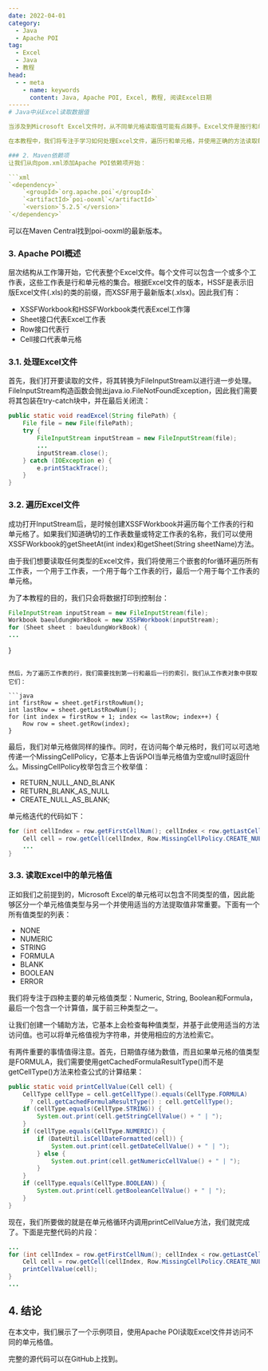 ```yaml
---
date: 2022-04-01
category:
  - Java
  - Apache POI
tag:
  - Excel
  - Java
  - 教程
head:
  - - meta
    - name: keywords
      content: Java, Apache POI, Excel, 教程, 阅读Excel日期
------
# Java中从Excel读取数据值

当涉及到Microsoft Excel文件时，从不同单元格读取值可能有点棘手。Excel文件是按行和单元格组织的电子表格，可以包含字符串、数值、日期、布尔值，甚至是公式类型的值。Apache POI是一个提供一整套工具来处理不同Excel文件和值类型的库。

在本教程中，我们将专注于学习如何处理Excel文件，遍历行和单元格，并使用正确的方法读取每种单元格值类型。

### 2. Maven依赖项
让我们从向pom.xml添加Apache POI依赖项开始：

```xml
`<dependency>`
    `<groupId>`org.apache.poi`</groupId>`
    `<artifactId>`poi-ooxml`</artifactId>`
    `<version>`5.2.5`</version>`
`</dependency>`
```

可以在Maven Central找到poi-ooxml的最新版本。

### 3. Apache POI概述
层次结构从工作簿开始，它代表整个Excel文件。每个文件可以包含一个或多个工作表，这些工作表是行和单元格的集合。根据Excel文件的版本，HSSF是表示旧版Excel文件(.xls)的类的前缀，而XSSF用于最新版本(.xlsx)。因此我们有：

- XSSFWorkbook和HSSFWorkbook类代表Excel工作簿
- Sheet接口代表Excel工作表
- Row接口代表行
- Cell接口代表单元格

### 3.1. 处理Excel文件
首先，我们打开要读取的文件，将其转换为FileInputStream以进行进一步处理。FileInputStream构造函数会抛出java.io.FileNotFoundException，因此我们需要将其包装在try-catch块中，并在最后关闭流：

```java
public static void readExcel(String filePath) {
    File file = new File(filePath);
    try {
        FileInputStream inputStream = new FileInputStream(file);
        ...
        inputStream.close();
    } catch (IOException e) {
        e.printStackTrace();
    }
}
```

### 3.2. 遍历Excel文件
成功打开InputStream后，是时候创建XSSFWorkbook并遍历每个工作表的行和单元格了。如果我们知道确切的工作表数量或特定工作表的名称，我们可以使用XSSFWorkbook的getSheetAt(int index)和getSheet(String sheetName)方法。

由于我们想要读取任何类型的Excel文件，我们将使用三个嵌套的for循环遍历所有工作表，一个用于工作表，一个用于每个工作表的行，最后一个用于每个工作表的单元格。

为了本教程的目的，我们只会将数据打印到控制台：

```java
FileInputStream inputStream = new FileInputStream(file);
Workbook baeuldungWorkBook = new XSSFWorkbook(inputStream);
for (Sheet sheet : baeuldungWorkBook) {
...
```

}

```

然后，为了遍历工作表的行，我们需要找到第一行和最后一行的索引，我们从工作表对象中获取它们：

```java
int firstRow = sheet.getFirstRowNum();
int lastRow = sheet.getLastRowNum();
for (int index = firstRow + 1; index <= lastRow; index++) {
    Row row = sheet.getRow(index);
}
```

最后，我们对单元格做同样的操作。同时，在访问每个单元格时，我们可以可选地传递一个MissingCellPolicy，它基本上告诉POI当单元格值为空或null时返回什么。MissingCellPolicy枚举包含三个枚举值：

- RETURN_NULL_AND_BLANK
- RETURN_BLANK_AS_NULL
- CREATE_NULL_AS_BLANK;

单元格迭代的代码如下：

```java
for (int cellIndex = row.getFirstCellNum(); cellIndex < row.getLastCellNum(); cellIndex++) {
    Cell cell = row.getCell(cellIndex, Row.MissingCellPolicy.CREATE_NULL_AS_BLANK);
    ...
}
```

### 3.3. 读取Excel中的单元格值
正如我们之前提到的，Microsoft Excel的单元格可以包含不同类型的值，因此能够区分一个单元格值类型与另一个并使用适当的方法提取值非常重要。下面有一个所有值类型的列表：

- NONE
- NUMERIC
- STRING
- FORMULA
- BLANK
- BOOLEAN
- ERROR

我们将专注于四种主要的单元格值类型：Numeric, String, Boolean和Formula，最后一个包含一个计算值，属于前三种类型之一。

让我们创建一个辅助方法，它基本上会检查每种值类型，并基于此使用适当的方法访问值。也可以将单元格值视为字符串，并使用相应的方法检索它。

有两件重要的事情值得注意。首先，日期值存储为数值，而且如果单元格的值类型是FORMULA，我们需要使用getCachedFormulaResultType()而不是getCellType()方法来检查公式的计算结果：

```java
public static void printCellValue(Cell cell) {
    CellType cellType = cell.getCellType().equals(CellType.FORMULA)
      ? cell.getCachedFormulaResultType() : cell.getCellType();
    if (cellType.equals(CellType.STRING)) {
        System.out.print(cell.getStringCellValue() + " | ");
    }
    if (cellType.equals(CellType.NUMERIC)) {
        if (DateUtil.isCellDateFormatted(cell)) {
            System.out.print(cell.getDateCellValue() + " | ");
        } else {
            System.out.print(cell.getNumericCellValue() + " | ");
        }
    }
    if (cellType.equals(CellType.BOOLEAN)) {
        System.out.print(cell.getBooleanCellValue() + " | ");
    }
}
```

现在，我们所要做的就是在单元格循环内调用printCellValue方法，我们就完成了。下面是完整代码的片段：

```java
...
for (int cellIndex = row.getFirstCellNum(); cellIndex < row.getLastCellNum(); cellIndex++) {
    Cell cell = row.getCell(cellIndex, Row.MissingCellPolicy.CREATE_NULL_AS_BLANK);
    printCellValue(cell);
}
...
```

## 4. 结论
在本文中，我们展示了一个示例项目，使用Apache POI读取Excel文件并访问不同的单元格值。

完整的源代码可以在GitHub上找到。